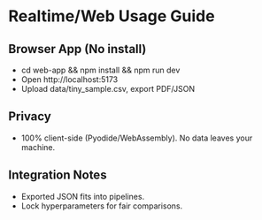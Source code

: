 ﻿# Realtime/Web Usage Guide

## Browser App (No install)
- cd web-app && npm install && npm run dev
- Open http://localhost:5173
- Upload data/tiny_sample.csv, export PDF/JSON

## Privacy
- 100% client-side (Pyodide/WebAssembly). No data leaves your machine.

## Integration Notes
- Exported JSON fits into pipelines.
- Lock hyperparameters for fair comparisons.
